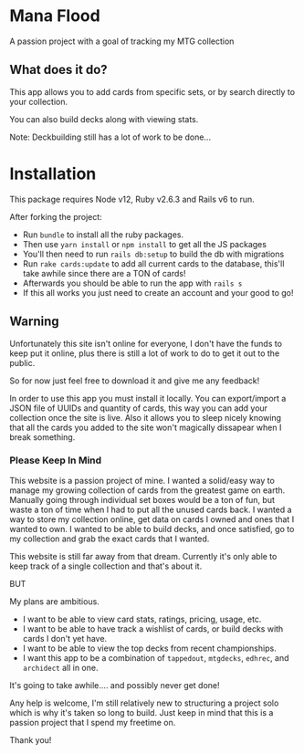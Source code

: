 # Mana Flood

A passion project with a goal of tracking my MTG collection

## What does it do?

This app allows you to add cards from specific sets, or by search directly to your collection.

You can also build decks along with viewing stats.

Note: Deckbuilding still has a lot of work to be done...

# Installation

This package requires Node v12, Ruby v2.6.3 and Rails v6 to run.

After forking the project: 

* Run `bundle` to install all the ruby packages.
* Then use `yarn install` or `npm install` to get all the JS packages
* You'll then need to run `rails db:setup` to build the db with migrations
* Run `rake cards:update` to add all current cards to the database, this'll take awhile since there are a TON of cards!
* Afterwards you should be able to run the app with `rails s`
* If this all works you just need to create an account and your good to go!

## Warning

Unfortunately this site isn't online for everyone, I don't have the funds to keep put it online,
plus there is still a lot of work to do to get it out to the public.

So for now just feel free to download it and give me any feedback!

In order to use this app you must install it locally. You can export/import a JSON file of UUIDs and quantity of cards,
this way you can add your collection once the site is live. Also it allows you to sleep nicely knowing that all the cards
you added to the site won't magically dissapear when I break something.

### Please Keep In Mind

This website is a passion project of mine. I wanted a solid/easy way to manage my growing collection of cards from the greatest game on earth. Manually going through individual set boxes would be a ton of fun, but waste a ton of time when I had to put all the unused cards back. I wanted a way to store my collection online, get data on cards I owned and ones that I wanted to own. I wanted to be able to build decks, and once satisfied, go to my collection and grab the exact cards that I wanted.

This website is still far away from that dream. Currently it's only able to keep track of a single collection and that's about it.

BUT

My plans are ambitious.

* I want to be able to view card stats, ratings, pricing, usage, etc.
* I want to be able to have track a wishlist of cards, or build decks with cards I don't yet have.
* I want to be able to view the top decks from recent championships.
* I want this app to be a combination of `tappedout`, `mtgdecks`, `edhrec`, and `archidect` all in one.

It's going to take awhile.... and possibly never get done!

Any help is welcome, I'm still relatively new to structuring a project solo which is why it's taken so long to build.
Just keep in mind that this is a passion project that I spend my freetime on.

Thank you!
